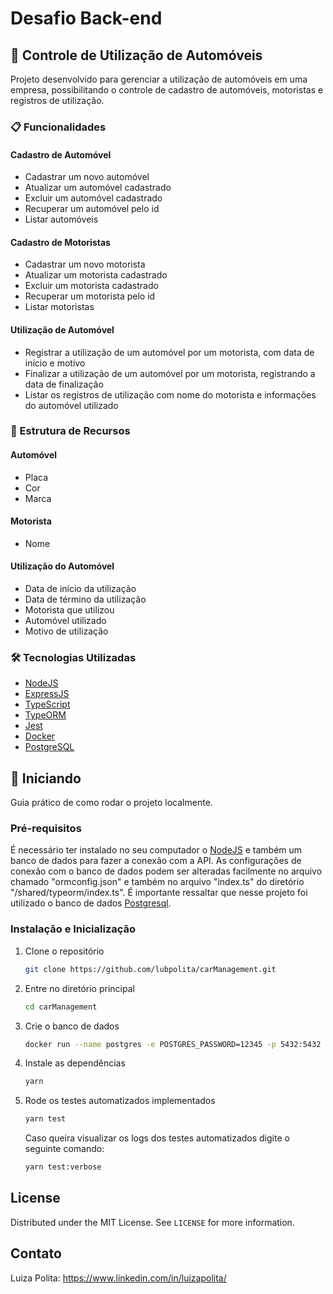 # Desafio Back-end

## :car: Controle de Utilização de Automóveis

Projeto desenvolvido para gerenciar a utilização de automóveis em uma empresa, possibilitando o controle de cadastro de automóveis, motoristas e registros de utilização.

### :clipboard: Funcionalidades

#### Cadastro de Automóvel
- Cadastrar um novo automóvel
- Atualizar um automóvel cadastrado
- Excluir um automóvel cadastrado
- Recuperar um automóvel pelo id
- Listar automóveis

#### Cadastro de Motoristas
- Cadastrar um novo motorista
- Atualizar um motorista cadastrado
- Excluir um motorista cadastrado
- Recuperar um motorista pelo id
- Listar motoristas

#### Utilização de Automóvel
- Registrar a utilização de um automóvel por um motorista, com data de início e motivo
- Finalizar a utilização de um automóvel por um motorista, registrando a data de finalização
- Listar os registros de utilização com nome do motorista e informações do automóvel utilizado

### :file_folder: Estrutura de Recursos

#### Automóvel
- Placa
- Cor
- Marca

#### Motorista
- Nome

#### Utilização do Automóvel
- Data de início da utilização
- Data de término da utilização
- Motorista que utilizou
- Automóvel utilizado
- Motivo de utilização

### :hammer_and_wrench: Tecnologias Utilizadas

- [NodeJS](https://nodejs.org/en/)
- [ExpressJS](https://expressjs.com/)
- [TypeScript](https://www.typescriptlang.org/)
- [TypeORM](https://typeorm.io/)
- [Jest](https://jestjs.io/)
- [Docker](https://www.docker.com/)
- [PostgreSQL](https://www.postgresql.org/)

<!-- GETTING STARTED -->
## :rocket: Iniciando

Guia prático de como rodar o projeto localmente.
### Pré-requisitos

É necessário ter instalado no seu computador o [NodeJS](https://nodejs.org/en/) e também um banco de dados para fazer a conexão com a API. 
As configurações de conexão com o banco de dados podem ser alteradas facilmente no arquivo chamado "ormconfig.json" e também no arquivo "index.ts" do diretório "/shared/typeorm/index.ts". 
É importante ressaltar que nesse projeto foi utilizado o banco de dados [Postgresql](https://www.postgresql.org/).

### Instalação e Inicialização

1. Clone o repositório
   ```sh
   git clone https://github.com/lubpolita/carManagement.git
   ```
2. Entre no diretório principal 
   ```sh
   cd carManagement
   ```
3. Crie o banco de dados
   ```sh
   docker run --name postgres -e POSTGRES_PASSWORD=12345 -p 5432:5432 -d postgres
   ```
4. Instale as dependências
   ```sh
   yarn
   ```
5. Rode os testes automatizados implementados
   ```sh
   yarn test
   ```
   Caso queira visualizar os logs dos testes automatizados digite o seguinte comando:
   ```sh
   yarn test:verbose
   ```

<!-- LICENSE -->
## License

Distributed under the MIT License. See `LICENSE` for more information.

<!-- CONTACT -->
## Contato

Luiza Polita: https://www.linkedin.com/in/luizapolita/ 
